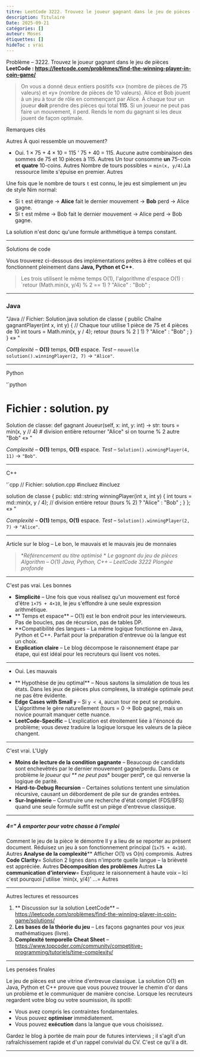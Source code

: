```yaml
---
titre: LeetCode 3222. Trouvez le joueur gagnant dans le jeu de pièces -
description: Titulaire
Date: 2025-09-21
catégories: []
auteur: Moses
étiquettes: []
hideToc : vrai
---
```

Problème – 3222. Trouvez le joueur gagnant dans le jeu de pièces
**LeetCode : https://leetcode.com/problèmes/find-the-winning-player-in-coin-game/**

> On vous a donné deux entiers positifs «x» (nombre de pièces de 75 valeurs) et «y» (nombre de pièces de 10 valeurs).
> Alice et Bob jouent à un jeu à tour de rôle en commençant par Alice. À chaque tour un joueur **doit** prendre des pièces qui total **115**.
> Si un joueur ne peut pas faire un mouvement, il perd.
> Rends le nom du gagnant si les deux jouent de façon optimale.

Remarques clés

Autres À quoi ressemble un mouvement?
- Oui.
1 × 75 + 4 × 10 = 115 ' 75 + 40 = 115. Aucune autre combinaison des sommes de 75 et 10 pièces à 115. Autres
Un tour consomme **un** 75-coin **et** **quatre** 10-coins. Autres
Nombre de tours possibles = `min(x, y/4)`.La ressource limite s'épuise en premier. Autres

Une fois que le nombre de tours `t` est connu, le jeu est simplement un jeu de style Nim normal:

* Si `t` est étrange → **Alice** fait le dernier mouvement → **Bob** perd → Alice gagne.
* Si `t` est même → Bob fait le dernier mouvement → Alice perd → Bob gagne.

La solution n'est donc qu'une formule arithmétique à temps constant.

---

Solutions de code

Vous trouverez ci-dessous des implémentations prêtes à être collées et qui fonctionnent pleinement dans **Java, Python et C++**.

> Les trois utilisent le même temps O(1), l'algorithme d'espace O(1) :
> `retour (Math.min(x, y/4) % 2 == 1) ? "Alice" : "Bob" ;

---

### Java

"Java
// Fichier: Solution.java
solution de classe {
public Chaîne gagnantPlayer(int x, int y) {
// Chaque tour utilise 1 pièce de 75 et 4 pièces de 10
int tours = Math.min(x, y / 4);
retour (tours % 2 ] 1) ? "Alice" : "Bob" ;
}
}
«» "

*Complexité* – **O(1)** temps, **O(1)** espace.
*Test* – `nouvelle solution().winningPlayer(2, 7)` → `"Alice"`.

---

Python

'`python
# Fichier : solution. py
Solution de classe:
def gagnant Joueur(self, x: int, y: int) -> str:
tours = min(x, y // 4) # division entière
retourner "Alice" si on tourne % 2 autre "Bob"
«» "

*Complexité* – **O(1)** temps, **O(1)** espace.
*Test* – `Solution().winningPlayer(4, 11)` → `"Bob"`.

---

C++

'`cpp
// Fichier: solution.cpp
#incluez <algorithme>
#incluez <string>

solution de classe {
public:
std::string winningPlayer(int x, int y) {
int tours = md::min(x, y / 4); // division entière
retour (tours % 2) ? "Alice" : "Bob" ;
}
};
«» "

*Complexité* – **O(1)** temps, **O(1)** espace.
*Test* – `Solution().winningPlayer(2, 7)` → `"Alice"`.

---

Article sur le blog – Le bon, le mauvais et le mauvais jeu de monnaies

> **Référencement au titre optimisé* *
> *Le gagnant du jeu de pièces Algorithm – O(1) Java, Python, C++ – LeetCode 3222 Plongée profonde*

---

C'est pas vrai. Les bonnes

* **Simplicité** – Une fois que vous réalisez qu'un mouvement est forcé d'être `1×75 + 4×10`, le jeu s'effondre à une seule expression arithmétique.
* ** Temps et espace** – O(1) est le bon endroit pour les intervieweurs. Pas de boucles, pas de récursion, pas de tables DP.
* **Compatibilité des langues – La même logique fonctionne en Java, Python et C++. Parfait pour la préparation d'entrevue où la langue est un choix.
* **Explication claire** – Le blog décompose le raisonnement étape par étape, qui est idéal pour les recruteurs qui lisent vos notes.

---

- Oui. Les mauvais

* ** Hypothèse de jeu optimal** – Nous sautons la simulation de tous les états. Dans les jeux de pièces plus complexes, la stratégie optimale peut ne pas être évidente.
* **Edge Cases with Small `y`** – Si `y < 4`, aucun tour ne peut se produire. L'algorithme le gère naturellement (tours = 0 → Bob gagne), mais un novice pourrait manquer cette nuance.
* **LeetCode-Specific** – L'explication est étroitement liée à l'énoncé du problème; vous devez traduire la logique lorsque les valeurs de la pièce changent.

---

C'est vrai. L'Ugly

* **Moins de lecture de la condition gagnante** – Beaucoup de candidats sont enchevêtrés par le dernier mouvement gagne/perdu. Dans ce problème *le joueur qui ** ne peut pas** bouger perd*, ce qui renverse la logique de parité.
* **Hard‐to‐Debug Recursion** – Certaines solutions tentent une simulation récursive, causant un débordement de pile sur de grandes entrées.
* **Sur-Ingénierie** – Construire une recherche d'état complet (FDS/BFS) quand une seule formule suffit est un piège d'entrevue classique.

---

##### 4=" À emporter pour votre chasse à l'emploi

Comment le jeu de la pièce le démontre
Il y a lieu de se reporter au présent document.
Réduisez un jeu à son fonctionnement principal (`1x75 + 4x10`). Autres
**Analyse de la complexité**** Afficher O(1) vs O(n) compromis. Autres
**Code Clarity**= Solution 2 lignes dans n'importe quelle langue – la brièveté est appréciée. Autres
**Décomposition des problèmes** Autres
**La communication d'interview**= Expliquez le raisonnement à haute voix – Ici c'est pourquoi j'utilise `min(x, y/4)' ...= Autres

---

Autres lectures et ressources

1. ** Discussion sur la solution LeetCode** – https://leetcode.com/problèmes/find-the-winning-player-in-coin-game/solutions/
2. **Les bases de la théorie du jeu** – Les façons gagnantes pour vos jeux mathématiques (livre).
3. **Complexité temporelle Cheat Sheet** – https://www.topcoder.com/community/competitive-programming/tutoriels/time-complexity/

---

Les pensées finales

Le jeu de pièces est une vitrine d'entrevue classique. La solution O(1) en Java, Python et C++ prouve que vous pouvez trouver le chemin d'or dans un problème et le communiquer de manière concise. Lorsque les recruteurs regardent votre blog ou votre soumission, ils spotll:

* Vous avez compris les contraintes fondamentales.
* Vous pouvez **optimiser** immédiatement.
* Vous pouvez **exécution** dans la langue que vous choisissez.

Gardez le blog à portée de main pour de futures interviews ; il s'agit d'un rafraîchissement rapide et d'un rappel convivial du CV. C'est ce qu'il a dit.

---